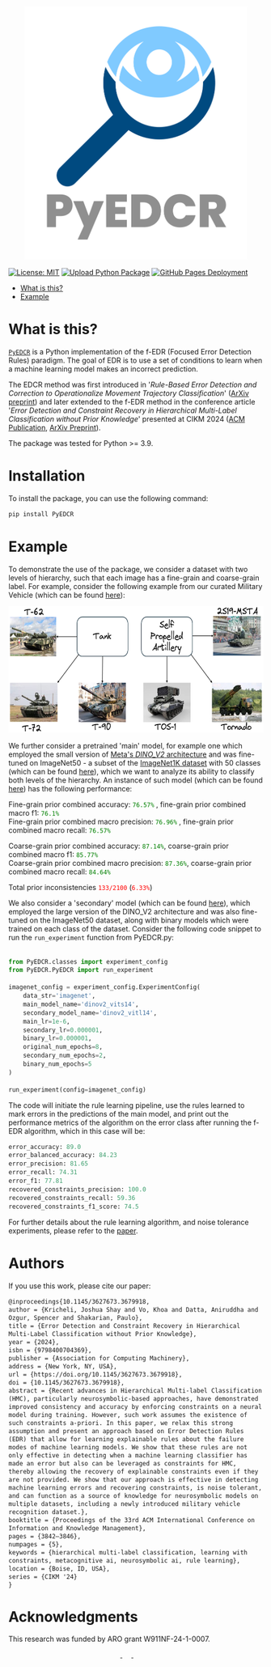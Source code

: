 <p align="center">
    <img alt="Logo" src="https://github.com/lab-v2/PyEDCR/raw/master/images/logo-transparent-png.png" width="440" height="500"/>
</p>

<!-- [![pages-build-deployment](https://github.com/krichelj/PyDiffGame/actions/workflows/pages/pages-build-deployment/badge.svg)](https://github.com/krichelj/PyDiffGame/actions/workflows/pages/pages-build-deployment) -->

[![License: MIT](https://img.shields.io/badge/License-MIT-yellow.svg)](https://opensource.org/licenses/MIT) [![Upload Python Package](https://github.com/lab-v2/PyEDCR/actions/workflows/python-publish.yml/badge.svg)](https://github.com/lab-v2/PyEDCR/actions/workflows/python-publish.yml) [![GitHub Pages Deployment](https://github.com/lab-v2/PyEDCR/actions/workflows/pages/pages-build-deployment/badge.svg)](https://github.com/lab-v2/PyEDCR/actions/workflows/pages/pages-build-deployment)

- [What is this?](#what-is-this)
- [Example](#example)

# What is this?

[`PyEDCR`](https://github.com/lab-v2/metacognitive_error_detection_and_correction_v2/tree/master) is a Python implementation of the f-EDR (Focused Error Detection Rules) paradigm. The goal of EDR is to use a set of conditions to learn when a machine learning model makes an incorrect prediction. 

The EDCR method was first introduced in '_Rule-Based Error Detection and Correction to Operationalize Movement Trajectory Classification_' ([ArXiv preprint](https://arxiv.org/abs/2308.14250)) and later extended to the f-EDR method in the conference article '_Error Detection and Constraint Recovery in Hierarchical Multi-Label Classification without Prior Knowledge_' presented at CIKM 2024 ([ACM Publication](https://dl.acm.org/doi/10.1145/3627673.3679918), [ArXiv Preprint](https://arxiv.org/abs/2407.15192)).

The package was tested for Python >= 3.9.

# Installation

To install the package, you can use the following command:

```bash
pip install PyEDCR
```


# Example

To demonstrate the use of the package, we consider a dataset with two levels of hierarchy, such that each image has a fine-grain and coarse-grain label. For example, consider the following example from our curated Military Vehicle (which can be found [here](https://huggingface.co/datasets/lab-v2/military_vehicles)):

<p align="center">
    <img alt="ImageNet100" src="https://github.com/lab-v2/PyEDCR/raw/master/images/spa_tank_diagram.PNG" width="600" height="250"/>
</p>

We further consider a pretrained 'main' model, for example one which employed the small version of [Meta's _DINO_V2_ architecture](https://dinov2.metademolab.com/) and was fine-tuned on ImageNet50 - a subset of the [ImageNet1K dataset](https://www.image-net.org/index.php) with 50 classes (which can be found [here](https://huggingface.co/datasets/lab-v2/ImageNet50)), which we want to analyze its ability to classify both levels of the hierarchy. An instance of such model (which can be found [here](https://huggingface.co/lab-v2/dinov2_vits14_imagenet_lr1e-06_BCE)) has the following performance:

Fine-grain prior combined accuracy: <code style="color:green">76.57%</code> , fine-grain prior combined macro f1: <code style="color:green">76.1%</code>\
Fine-grain prior combined macro precision: <code style="color:green">76.96%</code> , fine-grain prior combined macro recall: <code style="color:green">76.57%</code>

Coarse-grain prior combined accuracy: <code style="color:green">87.14%</code>, coarse-grain prior combined macro f1: <code style="color:green">85.77%</code>\
Coarse-grain prior combined macro precision: <code style="color:green">87.36%</code>, coarse-grain prior combined macro recall: <code style="color:green">84.64%</code>

Total prior inconsistencies <code style="color:red">133/2100</code> (<code style="color:red">6.33%</code>)

We also consider a 'secondary' model (which can be found [here](https://huggingface.co/lab-v2/dinov2_vitl14_imagenet_lr1e-06_BCE)), which employed the large version of the DINO_V2 architecture and was also fine-tuned on the ImageNet50 dataset, along with binary models which were trained on each class of the dataset.
Consider the following code snippet to run the `run_experiment` function from PyEDCR.py:

```python

from PyEDCR.classes import experiment_config
from PyEDCR.PyEDCR import run_experiment

imagenet_config = experiment_config.ExperimentConfig(
    data_str='imagenet',
    main_model_name='dinov2_vits14',
    secondary_model_name='dinov2_vitl14',
    main_lr=1e-6,
    secondary_lr=0.000001,
    binary_lr=0.000001,
    original_num_epochs=8,
    secondary_num_epochs=2,
    binary_num_epochs=5
)

run_experiment(config=imagenet_config)
```

The code will initiate the rule learning pipeline, use the rules learned to mark errors in the predictions of the main model, and print out the performance metrics of the algorithm on the error class after running the f-EDR algorithm, which in this case will be:

```python
error_accuracy: 89.0
error_balanced_accuracy: 84.23
error_precision: 81.65
error_recall: 74.31
error_f1: 77.81
recovered_constraints_precision: 100.0
recovered_constraints_recall: 59.36
recovered_constraints_f1_score: 74.5
```

For further details about the rule learning algorithm, and noise tolerance experiments, please refer to the [paper](https://arxiv.org/abs/2407.15192).

# Authors

If you use this work, please cite our paper:
```
@inproceedings{10.1145/3627673.3679918,
author = {Kricheli, Joshua Shay and Vo, Khoa and Datta, Aniruddha and Ozgur, Spencer and Shakarian, Paulo},
title = {Error Detection and Constraint Recovery in Hierarchical Multi-Label Classification without Prior Knowledge},
year = {2024},
isbn = {9798400704369},
publisher = {Association for Computing Machinery},
address = {New York, NY, USA},
url = {https://doi.org/10.1145/3627673.3679918},
doi = {10.1145/3627673.3679918},
abstract = {Recent advances in Hierarchical Multi-label Classification (HMC), particularly neurosymbolic-based approaches, have demonstrated improved consistency and accuracy by enforcing constraints on a neural model during training. However, such work assumes the existence of such constraints a-priori. In this paper, we relax this strong assumption and present an approach based on Error Detection Rules (EDR) that allow for learning explainable rules about the failure modes of machine learning models. We show that these rules are not only effective in detecting when a machine learning classifier has made an error but also can be leveraged as constraints for HMC, thereby allowing the recovery of explainable constraints even if they are not provided. We show that our approach is effective in detecting machine learning errors and recovering constraints, is noise tolerant, and can function as a source of knowledge for neurosymbolic models on multiple datasets, including a newly introduced military vehicle recognition dataset.},
booktitle = {Proceedings of the 33rd ACM International Conference on Information and Knowledge Management},
pages = {3842–3846},
numpages = {5},
keywords = {hierarchical multi-label classification, learning with constraints, metacognitive ai, neurosymbolic ai, rule learning},
location = {Boise, ID, USA},
series = {CIKM '24}
}
```

# Acknowledgments

This research was funded by ARO grant W911NF-24-1-0007.


<p align="center">
<a href="https://scai.engineering.asu.edu/">
<img src="https://cdn.shopify.com/s/files/1/1095/6418/files/ASU-sun-devils-new-logo.jpg?v=1481918145" height="150"  alt=""/>
</a>
&emsp;
<a href="https://arl.devcom.army.mil/who-we-are/aro/">
<img src="https://upload.wikimedia.org/wikipedia/commons/3/3e/ARO_Logo.png" height="150"  alt=""/>
</a>
&emsp;
&emsp;
<a href="https://labs.engineering.asu.edu/labv2/">
<img src="https://labs.engineering.asu.edu/labv2/wp-content/uploads/sites/82/2022/03/logo_LabV2-1-1000x510.png" height="150"  alt=""/>
</a>
</p>